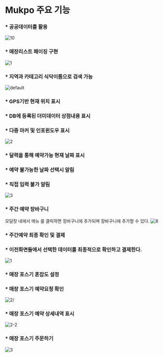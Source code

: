 # Mukpo 주요 기능

### * 공공데이터를 활용
![10](https://user-images.githubusercontent.com/32383284/42022451-55d8b8f2-7af8-11e8-8416-70e7fe9ec9e5.png)

 
 
  
  
  
### * 매장리스트 페이징 구현
![1](https://user-images.githubusercontent.com/32383284/42022245-c591b2d0-7af7-11e8-85dc-660b105aa573.png)

 
 
  
  
   
### * 지역과 카테고리 식닥이름으로 검색 가능
![default](https://user-images.githubusercontent.com/32383284/43310882-cd2688ee-91c3-11e8-9b13-bb920af7a5a3.PNG)
  
  
    
    
      
### * GPS기반 현재 위치 표시 
### * DB에 등록된 더미데이터 상점내용 표시
### * 다중 마커 및 인포윈도우 표시
![2](https://user-images.githubusercontent.com/32383284/42023375-a9358e60-7afa-11e8-9a54-ddcca52ca651.png)
  
  
    
    
      
### * 달력을 통해 예약가능 현재 날짜 표시
### * 예약 불가능한 날짜 선택시 알림
### * 직접 입력 불가 알림
![3](https://user-images.githubusercontent.com/32383284/42023861-da42b8ce-7afb-11e8-95b6-085a29f6c9a1.png)
  
  
    
    
      
### * 주간 예약 장바구니 
모달창 내에서 메뉴 를 클릭하면 장바구니에 추가되며 장바구니에 추가할 수 있다.
![8](https://user-images.githubusercontent.com/32383284/42024171-8d1b816a-7afc-11e8-810a-92e05dfb8f4c.png)

  
  
    
    
      
### * 주간예약 최종 확인 및 결제
### * 이전화면들에서 선택한 데이터를 최종적으로 확인하고 결제한다.
![1](https://user-images.githubusercontent.com/32383284/43311176-976e3fac-91c4-11e8-97c6-d21cac8ae378.PNG)

  
  
    
    
      
### * 매장 포스기 혼잡도 설정
### * 매장 포스기 예약요청 확인
![2](https://user-images.githubusercontent.com/32383284/43311244-d9c98668-91c4-11e8-9140-b5cd8ae9a6f9.PNG)/

  
  
    
    
      
### * 매장 포스기 예약 상세내역 표시
![2-2](https://user-images.githubusercontent.com/32383284/43311325-14942b04-91c5-11e8-87d0-493898b34c0c.PNG)

  
  
    
    
      
### * 매장 포스기 주문하기
![3](https://user-images.githubusercontent.com/32383284/43311359-328344c4-91c5-11e8-9a1e-2992c7134fe7.PNG)
